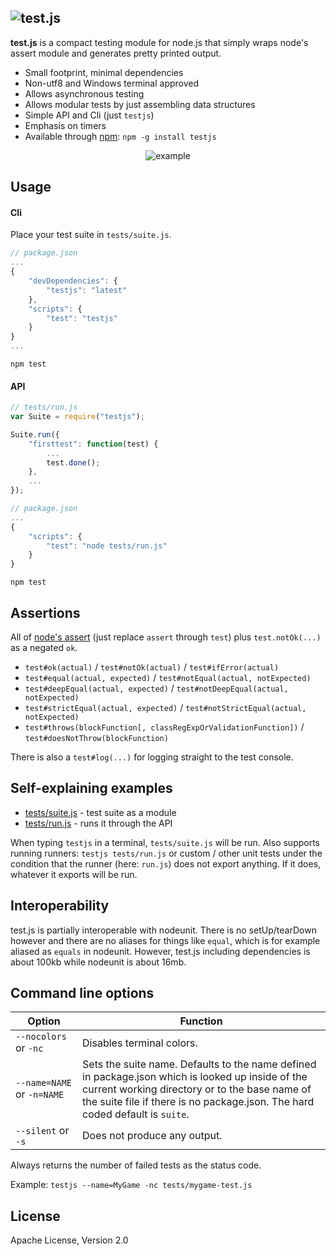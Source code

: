 ![test.js](https://raw.github.com/dcodeIO/test.js/master/test.png)
---------
**test.js** is a compact testing module for node.js that simply wraps node's assert module and generates pretty printed
output.

* Small footprint, minimal dependencies
* Non-utf8 and Windows terminal approved
* Allows asynchronous testing
* Allows modular tests by just assembling data structures
* Simple API and Cli (just `testjs`)
* Emphasis on timers
* Available through [npm](https://npmjs.org/package/testjs): `npm -g install testjs`

<p align="center">
    <img src="https://raw.github.com/dcodeIO/test.js/master/example.jpg" alt="example" />
</p>

Usage
-----

#### Cli
Place your test suite in `tests/suite.js`.

```javascript
// package.json
...
{
    "devDependencies": {
        "testjs": "latest"
    },
    "scripts": {
        "test": "testjs"
    }
}
...
```

`npm test`

#### API

```javascript
// tests/run.js
var Suite = require("testjs");

Suite.run({
    "firsttest": function(test) {
        ...
        test.done();
    },
    ...
});
```

```javascript
// package.json
...
{
    "scripts": {
        "test": "node tests/run.js"
    }
}
```

`npm test`

Assertions
----------
All of [node's assert](http://nodejs.org/api/assert.html) (just replace `assert` through `test`) plus `test.notOk(...)`
as a negated `ok`.

* `test#ok(actual)` / `test#notOk(actual)` / `test#ifError(actual)`
* `test#equal(actual, expected)` / `test#notEqual(actual, notExpected)`
* `test#deepEqual(actual, expected)` / `test#notDeepEqual(actual, notExpected)`
* `test#strictEqual(actual, expected)` / `test#notStrictEqual(actual, notExpected)`
* `test#throws(blockFunction[, classRegExpOrValidationFunction])` / `test#doesNotThrow(blockFunction)`

There is also a `test#log(...)` for logging straight to the test console.

Self-explaining examples
------------------------
* [tests/suite.js](https://github.com/dcodeIO/test.js/blob/master/tests/suite.js) - test suite as a module
* [tests/run.js](https://github.com/dcodeIO/test.js/blob/master/tests/run.js) - runs it through the API

When typing `testjs` in a terminal, `tests/suite.js` will be run. Also supports running runners:
`testjs tests/run.js` or custom / other unit tests under the condition that the runner (here: `run.js`) does not export
anything. If it does, whatever it exports will be run.

Interoperability
----------------
test.js is partially interoperable with nodeunit. There is no setUp/tearDown however and there are no aliases for
things like `equal`, which is for example aliased as `equals` in nodeunit. However, test.js including dependencies is
about 100kb while nodeunit is about 16mb.

Command line options
--------------------

| Option                     | Function
| -------------------------- | -----------------------------------------------------------------------------------------
| `--nocolors` or `-nc`      | Disables terminal colors.
| `--name=NAME` or `-n=NAME` | Sets the suite name. Defaults to the name defined in package.json which is looked up inside of the current working directory or to the base name of the suite file if there is no package.json. The hard coded default is `suite`.
| `--silent` or `-s`         | Does not produce any output.

Always returns the number of failed tests as the status code.

Example: `testjs --name=MyGame -nc tests/mygame-test.js`

License
-------
Apache License, Version 2.0
